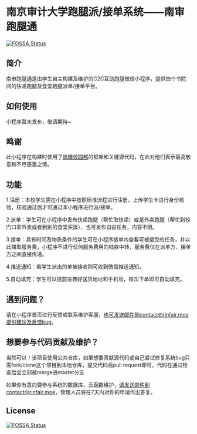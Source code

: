# 南京审计大学跑腿派/接单系统——南审跑腿通
[![FOSSA Status](https://app.fossa.com/api/projects/git%2Bgithub.com%2FRinfair-CSP-A016%2FDelivery-AutoSender.svg?type=shield)](https://app.fossa.com/projects/git%2Bgithub.com%2FRinfair-CSP-A016%2FDelivery-AutoSender?ref=badge_shield)


## 简介

南审跑腿通是由学生自主构建及维护的C2C互助跑腿微信小程序，提供四个书院间的快递跑腿及食堂跑腿派单/接单平台。

## 如何使用

小程序暂未发布，敬请期待~

## 鸣谢

此小程序在构建时使用了[航概校园邦]的框架和关键源代码，在此对他们表示最高敬意和不尽感激之情。

## 功能

1.注册：本校学生需在小程序中按照标准流程进行注册，上传学生卡进行身份核验，核验通过后才可通过本小程序进行派/接单。

2.派单：学生可在小程序中发布快递跑腿（帮忙取快递）或是外卖跑腿（帮忙到校门口拿外卖或者到别的食堂买饭），也可发布自由任务，内容不限。

3.接单：具有时间及物质条件的学生可在小程序接单内查看可被接受的任务，并以此赚取服务费，小程序不进行任何服务费用的钱款中转，服务费仅在派单方、接单方之间直接传递。

4.推送通知：若学生派出的单被接收则可收到微信推送通知。

5.自动填充：学生可以提前设置好送货地址和手机号，每次下单即可自动填充。

## 遇到问题？

请在小程序首页进行反馈或联系维护客服，也可发送邮件到contact@rinfair.moe提供建议及反馈bug。

## 想要参与代码贡献及维护？

当然可以！该项目使用公共仓库，如果想要贡献源代码或自己尝试修复系统bug只需fork/clone这个项目到本地仓库，提交代码后pull request即可，代码在通过检查后会立刻被merge进master分支

如果你有意向要参与系统的数据库、云函数维护，请发送邮件到contact@rinfair.moe，管理人员将在7天内对你的申请作出答复。

[航概校园邦]: https://github.com/Fewing/buaa_takeaway


## License
[![FOSSA Status](https://app.fossa.com/api/projects/git%2Bgithub.com%2FRinfair-CSP-A016%2FDelivery-AutoSender.svg?type=large)](https://app.fossa.com/projects/git%2Bgithub.com%2FRinfair-CSP-A016%2FDelivery-AutoSender?ref=badge_large)